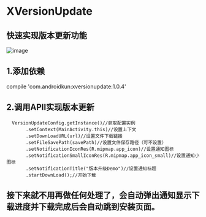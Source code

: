 # XVersionUpdate
## 快速实现版本更新功能
![image](http://img.blog.csdn.net/20170523162052660?watermark/2/text/aHR0cDovL2Jsb2cuY3Nkbi5uZXQvYTE1MzM1ODg4Njc=/font/5a6L5L2T/fontsize/400/fill/I0JBQkFCMA==/dissolve/70/gravity/SouthEast)   
## 1.添加依赖 
   
   compile 'com.androidkun:xversionupdate:1.0.4'

## 2.调用APII实现版本更新
   
      VersionUpdateConfig.getInstance()//获取配置实例
           .setContext(MainActivity.this)//设置上下文
           .setDownLoadURL(url)//设置文件下载链接
           .setFileSavePath(savePath)//设置文件保存路径（可不设置）
           .setNotificationIconRes(R.mipmap.app_icon)//设置通知图标
           .setNotificationSmallIconRes(R.mipmap.app_icon_small)//设置通知小图标
           .setNotificationTitle("版本升级Demo")//设置通知标题
           .startDownLoad();//开始下载
  
 ## 接下来就不用再做任何处理了，会自动弹出通知显示下载进度并下载完成后会自动跳到安装页面。
